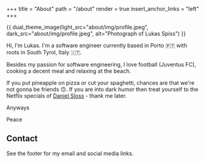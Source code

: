 +++
title = "About"
path = "/about"
render = true
insert_anchor_links = "left"
+++

{{ dual_theme_image(light_src="about/img/profile.jpeg", dark_src="about/img/profile.jpeg", alt="Photograph of Lukas Spiss") }}

Hi, I'm Lukas. I'm a software engineer currently based in Porto 🇵🇹 with roots in South Tyrol, Italy 🇮🇹.

Besides my passion for software engineering, I love football (Juventus FC), cooking a decent meal and relaxing at the beach.

If you put pineapple on pizza or cut your spaghetti, chances are that we're not gonna be friends 🙃. If you are into dark humor then treat yourself to the Netflix specials of [Daniel Sloss](https://www.netflix.com/title/80223685) - thank me later.

Anyways

Peace

## Contact

See the footer for my email and social media links.
